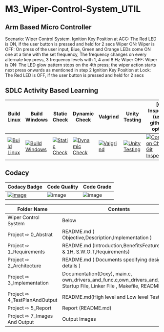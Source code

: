 # M3_Wiper-Control-System_UTIL

## Arm Based Micro Controller
Scenario: Wiper Control System. Ignition Key Position at ACC: The Red LED is ON, if the user button is pressed and held for 2 secs Wiper ON: Wiper is OFF: On press of the user input, Blue, Green and Orange LEDs come ON one at a time with the set frequency, The frequency changes on every alternate key press, 3 frequency levels with 1, 4 and 8 Hz Wiper OFF: Wiper is ON: The LED glow pattern stops on the 4th press; the wiper action starts next press onwards as mentioned in step 2 Ignition Key Position at Lock: The Red LED is OFF, if the user button is pressed and held for 2 secs

## SDLC Activity Based Learning
 
 Build Linux | Build Windows | Static Check | Dynamic Check | Valgrind | Unity Testing | [Git Inspector](using github.io option)
------| ------- |---------- | ------- |------- |-------|--------------
[![Build Linux](https://github.com/JyothiPavuluri/M3_Wiper-Control-System_UTIL/actions/workflows/Build%20Linux.yml/badge.svg)](https://github.com/JyothiPavuluri/M3_Wiper-Control-System_UTIL/actions/workflows/Build%20Linux.yml) | [![Build Windows](https://github.com/JyothiPavuluri/M3_Wiper-Control-System_UTIL/actions/workflows/Windows.yml/badge.svg)](https://github.com/JyothiPavuluri/M3_Wiper-Control-System_UTIL/actions/workflows/Windows.yml) | [![Static Check](https://github.com/JyothiPavuluri/M3_Wiper-Control-System_UTIL/actions/workflows/Static.yml/badge.svg)](https://github.com/JyothiPavuluri/M3_Wiper-Control-System_UTIL/actions/workflows/Static.yml) | [![Dynamic Check](https://github.com/JyothiPavuluri/M3_Wiper-Control-System_UTIL/actions/workflows/Dynamic.yml/badge.svg)](https://github.com/JyothiPavuluri/M3_Wiper-Control-System_UTIL/actions/workflows/Dynamic.yml) | [![Valgrind](https://github.com/JyothiPavuluri/M3_Wiper-Control-System_UTIL/actions/workflows/Valgrind.yml/badge.svg)](https://github.com/JyothiPavuluri/M3_Wiper-Control-System_UTIL/actions/workflows/Valgrind.yml) | [![Unity Testing](https://github.com/JyothiPavuluri/M3_Wiper-Control-System_UTIL/actions/workflows/Unity%20Testing.yml/badge.svg)](https://github.com/JyothiPavuluri/M3_Wiper-Control-System_UTIL/actions/workflows/Unity%20Testing.yml) | [![Contribution Check-Git Inspector](https://github.com/JyothiPavuluri/M3_Wiper-Control-System_UTIL/actions/workflows/Inspector.yml/badge.svg)](https://github.com/JyothiPavuluri/M3_Wiper-Control-System_UTIL/actions/workflows/Inspector.yml) |

## Codacy

Codacy Badge | Code Quality | Code Grade |
------| ------- |---------- |
| [![image](https://app.codacy.com/project/badge/Grade/d36ad03558464184b1bf7e2c3b472f8a)](https://www.codacy.com/gh/JyothiPavuluri/M3_Wiper-Control-System_UTIL/dashboard?utm_source=github.com&amp;utm_medium=referral&amp;utm_content=JyothiPavuluri/M3_Wiper-Control-System_UTIL&amp;utm_campaign=Badge_Grade) | ![image](https://api.codiga.io/project/33488/score/svg) | ![image](https://api.codiga.io/project/33488/status/svg) |
 
| Folder Name | Contents |
|---|---|
| Wiper Control System | Below |
| Project ⇨ 0_Abstrat | README.md ( Objective,Description,Implementation ) |
| Project ⇨ 1_Requirements | README.md (Introduction,BenefitsFeatures,5W's & 1H, S.W.O.T,Requirements)  |
| Project ⇨ 2_Architecture | README.md ( Documents specifying design details ) |
| Project ⇨ 3_Implementation | Documentation(Doxy), main.c, own_drivers_and_func.c,own_drivers_and_func.h, Startup File, Linker File , Makefile, README.md |
| Project ⇨ 4_TestPlanAndOutput | README.md(High level and Low level Test plan) |
| Project ⇨ 5_Report | Report (README.md) |
| Project ⇨ 7_Images And Output | Output Images |
